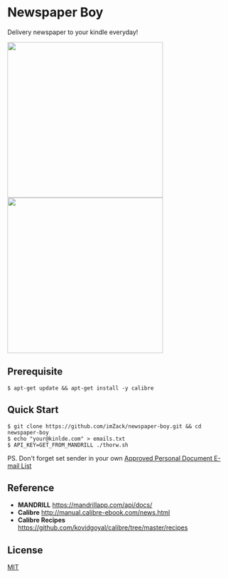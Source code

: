 Newspaper Boy
=============

Delivery newspaper to your kindle everyday!

<a target="_blank" href="https://cloud.githubusercontent.com/assets/690703/5707093/dca645aa-9ac0-11e4-9318-2597cc4ad69a.png"><img width="350px;" src="https://cloud.githubusercontent.com/assets/690703/5707093/dca645aa-9ac0-11e4-9318-2597cc4ad69a.png"></a>
<a target="_blank" href="https://cloud.githubusercontent.com/assets/690703/5707097/e169382c-9ac0-11e4-89bf-fbbc862d70cd.png"><img width="350px;" src="https://cloud.githubusercontent.com/assets/690703/5707097/e169382c-9ac0-11e4-89bf-fbbc862d70cd.png"></a>

Prerequisite
------------
    $ apt-get update && apt-get install -y calibre

Quick Start
-----------

    $ git clone https://github.com/imZack/newspaper-boy.git && cd newspaper-boy
    $ echo "your@kinlde.com" > emails.txt
    $ API_KEY=GET_FROM_MANDRILL ./thorw.sh

PS. Don't forget set sender in your own [Approved Personal Document E-mail List](http://www.amazon.com/gp/help/customer/display.html/ref=hp_pdoc_main_short_us?nodeId=200767340#GUID-0A6C24BA-AE01-45F1-8D3A-2557A7B1DE31)

Reference
---------
- **MANDRILL** https://mandrillapp.com/api/docs/
- **Calibre** http://manual.calibre-ebook.com/news.html
- **Calibre Recipes** https://github.com/kovidgoyal/calibre/tree/master/recipes

License
-------
[MIT](http://yulun.mit-license.org/)

